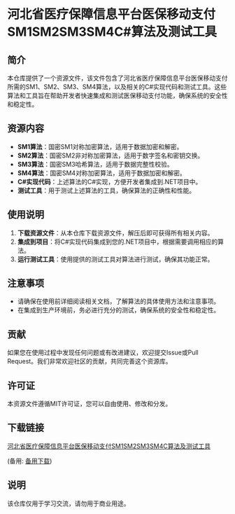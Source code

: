 # 河北省医疗保障信息平台医保移动支付SM1SM2SM3SM4C#算法及测试工具

## 简介
本仓库提供了一个资源文件，该文件包含了河北省医疗保障信息平台医保移动支付所需的SM1、SM2、SM3、SM4算法，以及相关的C#实现代码和测试工具。这些算法和工具旨在帮助开发者快速集成和测试医保移动支付功能，确保系统的安全性和稳定性。

## 资源内容
- **SM1算法**：国密SM1对称加密算法，适用于数据加密和解密。
- **SM2算法**：国密SM2非对称加密算法，适用于数字签名和密钥交换。
- **SM3算法**：国密SM3哈希算法，适用于数据完整性校验。
- **SM4算法**：国密SM4对称加密算法，适用于数据加密和解密。
- **C#实现代码**：上述算法的C#实现，方便开发者集成到.NET项目中。
- **测试工具**：用于测试上述算法的工具，确保算法的正确性和性能。

## 使用说明
1. **下载资源文件**：从本仓库下载资源文件，解压后即可获得所有相关内容。
2. **集成到项目**：将C#实现代码集成到您的.NET项目中，根据需要调用相应的算法。
3. **运行测试工具**：使用提供的测试工具对算法进行测试，确保其功能正常。

## 注意事项
- 请确保在使用前详细阅读相关文档，了解算法的具体使用方法和注意事项。
- 在集成到生产环境前，务必进行充分的测试，确保系统的安全性和稳定性。

## 贡献
如果您在使用过程中发现任何问题或有改进建议，欢迎提交Issue或Pull Request。我们非常欢迎社区的贡献，共同完善这个资源库。

## 许可证
本资源文件遵循MIT许可证，您可以自由使用、修改和分发。

## 下载链接
[河北省医疗保障信息平台医保移动支付SM1SM2SM3SM4C算法及测试工具](https://pan.quark.cn/s/db47e27f0ab7) 

(备用: [备用下载](https://pan.baidu.com/s/1VfPPMaBUL5MusqbuArkqyg?pwd=1234))

## 说明

该仓库仅用于学习交流，请勿用于商业用途。
